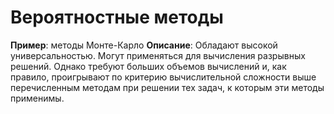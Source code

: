 # Вероятностные методы
**Пример**: методы Монте-Карло
**Описание**: Обладают высокой универсальностью. Могут применяться для вычисления разрывных решений. Однако требуют больших объемов вычислений и, как правило, проигрывают по критерию вычислительной сложности выше перечисленным методам при решении тех задач, к которым эти методы применимы.